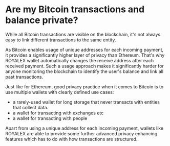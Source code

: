 # Are my Bitcoin transactions and balance private?

While all Bitcoin transactions are visible on the blockchain, it's not always easy to link different transactions to the same entity.

As Bitcoin enables usage of unique addresses for each incoming payment, it provides a significantly higher layer of privacy than Ethereum. That's why ROYALEX wallet automatically changes the receive address after each received payment. Such a usage approach makes it significantly harder for anyone monitoring the blockchain to identify the user's balance and link all past transactions.

Just like for Ethereum, good privacy practice when it comes to Bitcoin is to use multiple wallets with clearly defined use cases:

- a rarely-used wallet for long storage that never transacts with entities that collect data.
- a wallet for transacting with exchanges etc
- a wallet for transacting with people

Apart from using a unique address for each incoming payment, wallets like ROYALEX are able to provide some further advanced privacy enhancing features which has to do with how transactions are structured.
